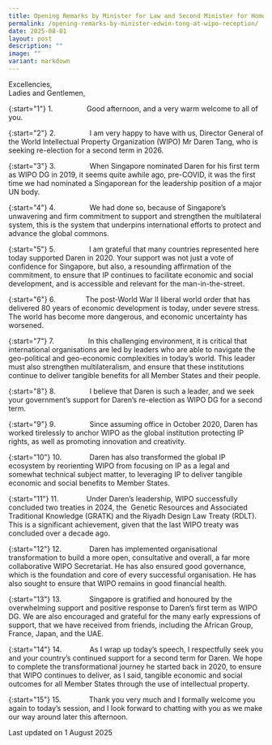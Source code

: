 ```yaml
---
title: Opening Remarks by Minister for Law and Second Minister for Home Affairs, Mr Edwin Tong SC, at the Reception in Honour of Director General of the World Intellectual Property Organization (WIPO) Mr Daren Tang
permalink: /opening-remarks-by-minister-edwin-tong-at-wipo-reception/
date: 2025-08-01
layout: post
description: ""
image: ""
variant: markdown
---
```

Excellencies,<br>
Ladies and Gentlemen,

{:start="1"}
1.&nbsp;&nbsp;&nbsp;&nbsp;&nbsp;&nbsp;&nbsp;&nbsp;&nbsp;&nbsp;&nbsp;&nbsp;&nbsp;&nbsp;&nbsp;&nbsp; Good afternoon, and a very warm welcome to all of you.

{:start="2"}
2.&nbsp;&nbsp;&nbsp;&nbsp;&nbsp;&nbsp;&nbsp;&nbsp;&nbsp;&nbsp;&nbsp;&nbsp;&nbsp;&nbsp;&nbsp;&nbsp; I am very happy to have with us, Director General of the World Intellectual Property Organization (WIPO) Mr Daren Tang, who is seeking re-election for a second term in 2026.

{:start="3"}
3.&nbsp;&nbsp;&nbsp;&nbsp;&nbsp;&nbsp;&nbsp;&nbsp;&nbsp;&nbsp;&nbsp;&nbsp;&nbsp;&nbsp;&nbsp;&nbsp; When Singapore nominated Daren for his first term as WIPO DG in 2019, it seems quite awhile ago, pre-COVID, it was the first time we had nominated a Singaporean for the leadership position of a major UN body.

{:start="4"}
4.&nbsp;&nbsp;&nbsp;&nbsp;&nbsp;&nbsp;&nbsp;&nbsp;&nbsp;&nbsp;&nbsp;&nbsp;&nbsp;&nbsp;&nbsp;&nbsp; We had done so, because of Singapore’s unwavering and firm commitment to support and strengthen the multilateral system, this is the system that underpins international efforts to protect and advance the global commons.

{:start="5"}
5.&nbsp;&nbsp;&nbsp;&nbsp;&nbsp;&nbsp;&nbsp;&nbsp;&nbsp;&nbsp;&nbsp;&nbsp;&nbsp;&nbsp;&nbsp;&nbsp; I am grateful that many countries represented here today supported Daren in 2020. Your support was not just a vote of confidence for Singapore, but also, a resounding affirmation of the commitment, to ensure that IP continues to facilitate economic and social development, and is accessible and relevant for the man-in-the-street.

{:start="6"}
6.&nbsp;&nbsp;&nbsp;&nbsp;&nbsp;&nbsp;&nbsp;&nbsp;&nbsp;&nbsp;&nbsp;&nbsp;&nbsp;&nbsp; The post-World War II liberal world order that has delivered 80 years of economic development is today, under severe stress. The world has become more dangerous, and economic uncertainty has worsened.

{:start="7"}
7.&nbsp;&nbsp;&nbsp;&nbsp;&nbsp;&nbsp;&nbsp;&nbsp;&nbsp;&nbsp;&nbsp;&nbsp;&nbsp;&nbsp;&nbsp;&nbsp; In this challenging environment, it is critical that international organisations are led by leaders who are able to navigate the geo-political and geo-economic complexities in today’s world. This leader must also strengthen multilateralism, and ensure that these institutions continue to deliver tangible benefits for all Member States and their people.

{:start="8"}
8.&nbsp;&nbsp;&nbsp;&nbsp;&nbsp;&nbsp;&nbsp;&nbsp;&nbsp;&nbsp;&nbsp;&nbsp;&nbsp;&nbsp;&nbsp;&nbsp; I believe that Daren is such a leader, and we seek your government’s support for Daren’s re-election as WIPO DG for a second term.

{:start="9"}
9.&nbsp;&nbsp;&nbsp;&nbsp;&nbsp;&nbsp;&nbsp;&nbsp;&nbsp;&nbsp;&nbsp;&nbsp;&nbsp;&nbsp;&nbsp;&nbsp; Since assuming office in October 2020, Daren has worked tirelessly to anchor WIPO as the global institution protecting IP rights, as well as promoting innovation and creativity.

{:start="10"}
10.&nbsp;&nbsp;&nbsp;&nbsp;&nbsp;&nbsp;&nbsp;&nbsp;&nbsp;&nbsp;&nbsp;&nbsp;&nbsp; Daren has also transformed the global IP ecosystem by reorienting WIPO from focusing on IP as a legal and somewhat technical subject matter, to leveraging IP to deliver tangible economic and social benefits to Member States.

{:start="11"}
11.&nbsp;&nbsp;&nbsp;&nbsp;&nbsp;&nbsp;&nbsp;&nbsp;&nbsp;&nbsp;&nbsp;&nbsp;&nbsp; Under Daren’s leadership, WIPO successfully concluded two treaties in 2024, the&nbsp; Genetic Resources and Associated Traditional Knowledge (GRATK) and the Riyadh Design Law Treaty (RDLT). This is a significant achievement, given that the last WIPO treaty was concluded over a decade ago.

{:start="12"}
12.&nbsp;&nbsp;&nbsp;&nbsp;&nbsp;&nbsp;&nbsp;&nbsp;&nbsp;&nbsp;&nbsp;&nbsp;&nbsp; Daren has implemented organisational transformation to build a more open, consultative and overall, a far more collaborative WIPO Secretariat. He has also ensured good governance, which is the foundation and core of every successful organisation. He has also sought to ensure that WIPO remains in good financial health.

{:start="13"}
13.&nbsp;&nbsp;&nbsp;&nbsp;&nbsp;&nbsp;&nbsp;&nbsp;&nbsp;&nbsp;&nbsp;&nbsp;&nbsp; Singapore is gratified and honoured by the overwhelming support and positive response to Daren’s first term as WIPO DG. We are also encouraged and grateful for the many early expressions of support, that we have received from friends, including the African Group, France, Japan, and the UAE.

{:start="14"}
14.&nbsp;&nbsp;&nbsp;&nbsp;&nbsp;&nbsp;&nbsp;&nbsp;&nbsp;&nbsp;&nbsp;&nbsp;&nbsp; As I wrap up today’s speech, I respectfully seek you and your country’s continued support for a second term for Daren. We hope to complete the transformational journey he started back in 2020, to ensure that WIPO continues to deliver, as I said, tangible economic and social outcomes for all Member States through the use of intellectual property.

{:start="15"}
15.&nbsp;&nbsp;&nbsp;&nbsp;&nbsp;&nbsp;&nbsp;&nbsp;&nbsp;&nbsp;&nbsp;&nbsp;&nbsp; Thank you very much and I formally welcome you again to today’s session, and I look forward to chatting with you as we make our way around later this afternoon.


<p class="right-side-updated">Last updated on 1 August 2025</p>
